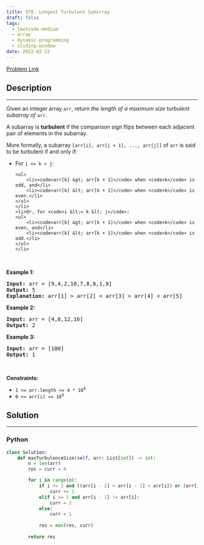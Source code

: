 ```yaml
---
title: 978. Longest Turbulent Subarray
draft: false
tags: 
  - leetcode-medium
  - array
  - dynamic-programming
  - sliding-window
date: 2022-02-22
---
```


[Problem Link](https://leetcode.com/problems/longest-turbulent-subarray/)

## Description

---
<p>Given an integer array <code>arr</code>, return <em>the length of a maximum size turbulent subarray of</em> <code>arr</code>.</p>

<p>A subarray is <strong>turbulent</strong> if the comparison sign flips between each adjacent pair of elements in the subarray.</p>

<p>More formally, a subarray <code>[arr[i], arr[i + 1], ..., arr[j]]</code> of <code>arr</code> is said to be turbulent if and only if:</p>

<ul>
	<li>For <code>i &lt;= k &lt; j</code>:

	<ul>
		<li><code>arr[k] &gt; arr[k + 1]</code> when <code>k</code> is odd, and</li>
		<li><code>arr[k] &lt; arr[k + 1]</code> when <code>k</code> is even.</li>
	</ul>
	</li>
	<li>Or, for <code>i &lt;= k &lt; j</code>:
	<ul>
		<li><code>arr[k] &gt; arr[k + 1]</code> when <code>k</code> is even, and</li>
		<li><code>arr[k] &lt; arr[k + 1]</code> when <code>k</code> is odd.</li>
	</ul>
	</li>
</ul>

<p>&nbsp;</p>
<p><strong class="example">Example 1:</strong></p>

<pre>
<strong>Input:</strong> arr = [9,4,2,10,7,8,8,1,9]
<strong>Output:</strong> 5
<strong>Explanation:</strong> arr[1] &gt; arr[2] &lt; arr[3] &gt; arr[4] &lt; arr[5]
</pre>

<p><strong class="example">Example 2:</strong></p>

<pre>
<strong>Input:</strong> arr = [4,8,12,16]
<strong>Output:</strong> 2
</pre>

<p><strong class="example">Example 3:</strong></p>

<pre>
<strong>Input:</strong> arr = [100]
<strong>Output:</strong> 1
</pre>

<p>&nbsp;</p>
<p><strong>Constraints:</strong></p>

<ul>
	<li><code>1 &lt;= arr.length &lt;= 4 * 10<sup>4</sup></code></li>
	<li><code>0 &lt;= arr[i] &lt;= 10<sup>9</sup></code></li>
</ul>


## Solution

---
### Python
``` py title='longest-turbulent-subarray'
class Solution:
    def maxTurbulenceSize(self, arr: List[int]) -> int:
        n = len(arr)
        res = curr = 0

        for i in range(n):
            if i >= 2 and ((arr[i - 2] > arr[i - 1] < arr[i]) or (arr[i - 2] < arr[i - 1] > arr[i])):
                curr += 1
            elif i >= 1 and arr[i - 1] != arr[i]:
                curr = 2
            else:
                curr = 1
            
            res = max(res, curr)
        
        return res
```

